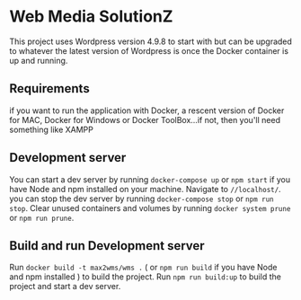 # Web Media SolutionZ

This project uses Wordpress version 4.9.8 to start with but can be upgraded to whatever the latest version of Wordpress is once the Docker container is up and running.

## Requirements
if you want to run the application with Docker, a rescent version of Docker for MAC, Docker for Windows or Docker ToolBox...if not, then you'll need something like XAMPP

## Development server

You can start a dev server by running `docker-compose up` or `npm start` if you have Node and npm installed on your machine. Navigate to `//localhost/`. you can stop the dev server by running `docker-compose stop` or `npm run stop`. Clear unused containers and volumes by running `docker system prune` or `npm run prune`.

## Build and run Development server

Run `docker build -t max2wms/wms .` ( or `npm run build` if you have Node and npm installed ) to build the project. Run `npm run build:up` to build the project and start a dev server.
